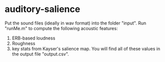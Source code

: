 # auditory-salience

Put the sound files (ideally in wav format) into the folder "input".
Run "runMe.m" to compute the following acoustic features:
1. ERB-based loudness
2. Roughness
3. key stats from Kayser's salience map.
You will find all of these values in the output file "output.csv".
